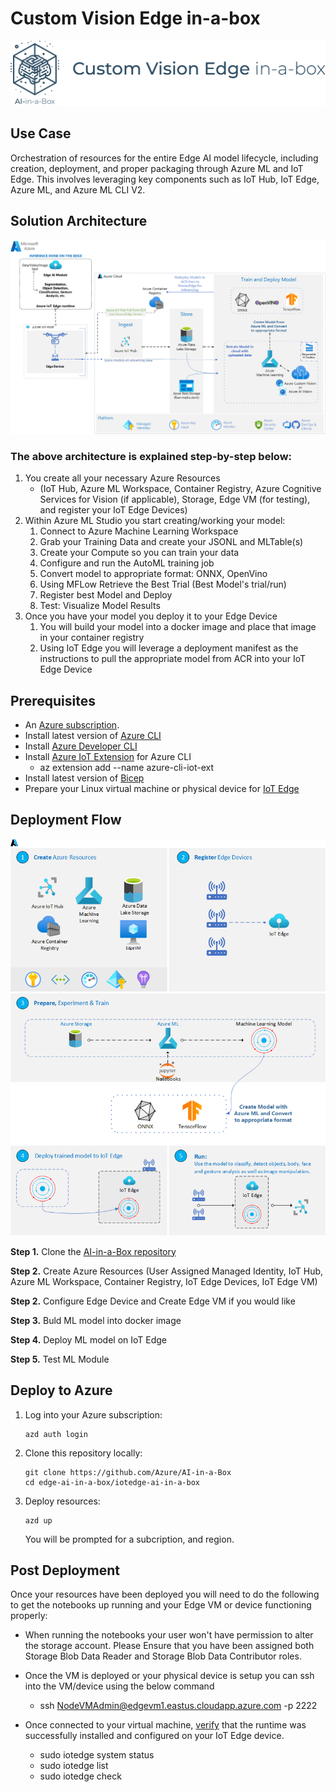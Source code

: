 # Custom Vision Edge in-a-box
![Banner](./readme_assets/banner-customvision-edge-in-a-box.png)

## Use Case
Orchestration of resources for the entire Edge AI model lifecycle, including creation, deployment, and proper packaging through Azure ML and IoT Edge. This involves leveraging key components such as IoT Hub, IoT Edge, Azure ML, and Azure ML CLI V2.

## Solution Architecture
<img src="./readme_assets/edgai-mledge-architecture.png" />

### The above architecture is explained step-by-step below:
1. You create all your necessary Azure Resources
    * (IoT Hub, Azure ML Workspace, Container Registry, Azure Cognitive Services for Vision (if applicable), Storage, Edge VM (for testing), and register your IoT Edge Devices)
1. Within Azure ML Studio you start creating/working your model:
    1. Connect to Azure Machine Learning Workspace
    2. Grab your Training Data and create your JSONL and MLTable(s)
    3. Create your Compute so you can train your data
    4. Configure and run the AutoML training job
    5. Convert model to appropriate format: ONNX, OpenVino
    6. Using MFLow Retrieve the Best Trial (Best Model's trial/run)
    7. Register best Model and Deploy
    8. Test: Visualize Model Results
1. Once you have your model you deploy it to your Edge Device
    1. You will build your model into a docker image and place that image in your container registry
    1. Using IoT Edge you will leverage a deployment manifest as the instructions to pull the appropriate model from ACR into your IoT Edge Device


## Prerequisites
* An [Azure subscription](https://azure.microsoft.com/en-us/free/).
* Install latest version of [Azure CLI](https://docs.microsoft.com/en-us/cli/azure/install-azure-cli-windows?view=azure-cli-latest)
* Install [Azure Developer CLI](https://learn.microsoft.com/en-us/azure/developer/azure-developer-cli/install-azd)
* Install [Azure IoT Extension](https://github.com/Azure/azure-iot-cli-extension) for Azure CLI
    * az extension add --name azure-cli-iot-ext
* Install latest version of [Bicep](https://docs.microsoft.com/en-us/azure/azure-resource-manager/bicep/install)
* Prepare your Linux virtual machine or physical device for [IoT Edge](https://learn.microsoft.com/en-us/azure/iot-edge/how-to-provision-single-device-linux-symmetric)

## Deployment Flow 
<img src="./readme_assets/edgai-mledge-flow.png" />

**Step 1.** Clone the [AI-in-a-Box repository](https://github.com/Azure/AI-in-a-Box)

**Step 2.** Create Azure Resources (User Assigned Managed Identity, IoT Hub, Azure ML Workspace, Container Registry, IoT Edge Devices, IoT Edge VM)

**Step 2.** Configure Edge Device and Create Edge VM if you would like

**Step 3.** Buld ML model into docker image

**Step 4.** Deploy ML model on IoT Edge

**Step 5.** Test ML Module

## Deploy to Azure

1. Log into your Azure subscription: 
    ```
    azd auth login
    ```

1. Clone this repository locally: 

    ```
    git clone https://github.com/Azure/AI-in-a-Box
    cd edge-ai-in-a-box/iotedge-ai-in-a-box
    ```

2. Deploy resources:
    ```
    azd up
    ```

    You will be prompted for a subcription, and region.


## Post Deployment
Once your resources have been deployed you will need to do the following to get the notebooks up running and your Edge VM or device functioning properly:

* When running the notebooks your user won't have permission to alter the storage account. Please Ensure that you have been assigned both Storage Blob Data Reader and Storage Blob Data Contributor roles.

* Once the VM is deployed or your physical device is setup you can ssh into the VM/device using the below command   
    * ssh NodeVMAdmin@edgevm1.eastus.cloudapp.azure.com -p 2222 
* Once connected to your virtual machine, [verify](https://learn.microsoft.com/en-us/azure/iot-edge/quickstart-linux) that the runtime was successfully installed and configured on your IoT Edge device.
    * sudo iotedge system status
    * sudo iotedge list
    * sudo iotedge check